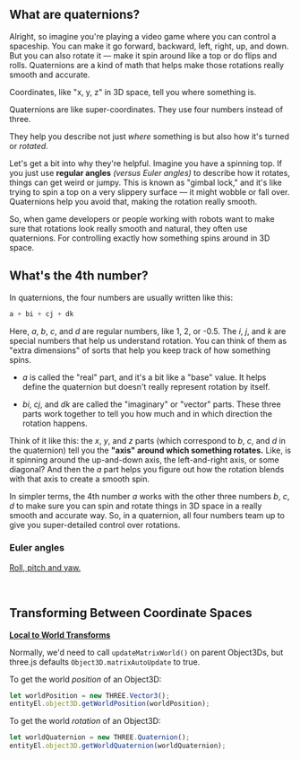 ## What are quaternions?

Alright, so imagine you're playing a video game where you can control a spaceship. You can make it go forward, backward, left, right, up, and down. But you can also rotate it &mdash; make it spin around like a top or do flips and rolls. Quaternions are a kind of math that helps make those rotations really smooth and accurate.

Coordinates, like "x, y, z" in 3D space, tell you where something is.

Quaternions are like super-coordinates. They use four numbers instead of three.

They help you describe not just *where* something is but also how it's turned or *rotated*.

Let's get a bit into why they're helpful. Imagine you have a spinning top. If you just use **regular angles** *(versus Euler angles)* to describe how it rotates, things can get weird or jumpy. This is known as "gimbal lock," and it's like trying to spin a top on a very slippery surface &mdash; it might wobble or fall over. Quaternions help you avoid that, making the rotation really smooth.

So, when game developers or people working with robots want to make sure that rotations look really smooth and natural, they often use quaternions. For controlling exactly how something spins around in 3D space.

## What's the 4th number?

In quaternions, the four numbers are usually written like this:

```c
a + bi + cj + dk
```

Here, *a*, *b*, *c*, and *d* are regular numbers, like 1, 2, or -0.5. The *i*, *j*, and *k* are special numbers that help us understand rotation. You can think of them as "extra dimensions" of sorts that help you keep track of how something spins.

- *a* is called the "real" part, and it's a bit like a "base" value. It helps define the quaternion but doesn't really represent rotation by itself.
  
- *bi*, *cj*, and *dk* are called the "imaginary" or "vector" parts. These three parts work together to tell you how much and in which direction the rotation happens.

Think of it like this: the *x*, *y*, and *z* parts (which correspond to *b*, *c*, and *d* in the quaternion) tell you the **"axis" around which something rotates.** Like, is it spinning around the up-and-down axis, the left-and-right axis, or some diagonal? And then the *a* part helps you figure out how the rotation blends with that axis to create a smooth spin.

In simpler terms, the 4th number *a* works with the other three numbers *b*, *c*, *d* to make sure you can spin and rotate things in 3D space in a really smooth and accurate way. So, in a quaternion, all four numbers team up to give you super-detailed control over rotations.

### Euler angles

[Roll, pitch and yaw.](what-is-a-quaternion.html)

<br>

## Transforming Between Coordinate Spaces

**[Local to World Transforms](https://aframe.io/docs/1.3.0/introduction/developing-with-threejs.html#local-to-world-transforms)**

Normally, we'd need to call `updateMatrixWorld()` on parent Object3Ds, but three.js defaults `Object3D.matrixAutoUpdate` to true.


To get the world *position* of an Object3D:

```js
let worldPosition = new THREE.Vector3();
entityEl.object3D.getWorldPosition(worldPosition);
```

To get the world *rotation* of an Object3D:

```js
let worldQuaternion = new THREE.Quaternion();
entityEl.object3D.getWorldQuaternion(worldQuaternion);
```

<br>
